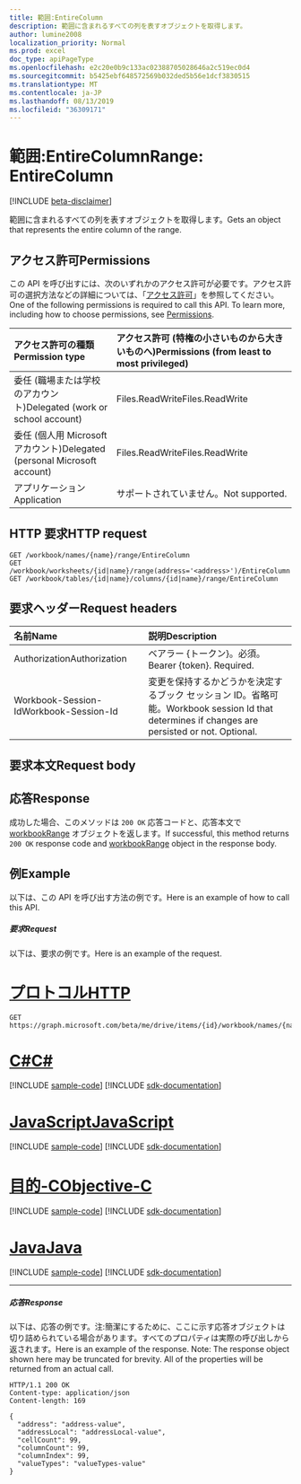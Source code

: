 ```yaml
---
title: 範囲:EntireColumn
description: 範囲に含まれるすべての列を表すオブジェクトを取得します。
author: lumine2008
localization_priority: Normal
ms.prod: excel
doc_type: apiPageType
ms.openlocfilehash: e2c20e0b9c133ac02388705028646a2c519ec0d4
ms.sourcegitcommit: b5425ebf648572569b032ded5b56e1dcf3830515
ms.translationtype: MT
ms.contentlocale: ja-JP
ms.lasthandoff: 08/13/2019
ms.locfileid: "36309171"
---
```

# <a name="range-entirecolumn"></a><span data-ttu-id="11a7f-103">範囲:EntireColumn</span><span class="sxs-lookup"><span data-stu-id="11a7f-103">Range: EntireColumn</span></span>

[!INCLUDE [beta-disclaimer](../../includes/beta-disclaimer.md)]

<span data-ttu-id="11a7f-104">範囲に含まれるすべての列を表すオブジェクトを取得します。</span><span class="sxs-lookup"><span data-stu-id="11a7f-104">Gets an object that represents the entire column of the range.</span></span>
## <a name="permissions"></a><span data-ttu-id="11a7f-105">アクセス許可</span><span class="sxs-lookup"><span data-stu-id="11a7f-105">Permissions</span></span>
<span data-ttu-id="11a7f-p101">この API を呼び出すには、次のいずれかのアクセス許可が必要です。アクセス許可の選択方法などの詳細については、「[アクセス許可](/graph/permissions-reference)」を参照してください。</span><span class="sxs-lookup"><span data-stu-id="11a7f-p101">One of the following permissions is required to call this API. To learn more, including how to choose permissions, see [Permissions](/graph/permissions-reference).</span></span>

|<span data-ttu-id="11a7f-108">アクセス許可の種類</span><span class="sxs-lookup"><span data-stu-id="11a7f-108">Permission type</span></span>      | <span data-ttu-id="11a7f-109">アクセス許可 (特権の小さいものから大きいものへ)</span><span class="sxs-lookup"><span data-stu-id="11a7f-109">Permissions (from least to most privileged)</span></span>              |
|:--------------------|:---------------------------------------------------------|
|<span data-ttu-id="11a7f-110">委任 (職場または学校のアカウント)</span><span class="sxs-lookup"><span data-stu-id="11a7f-110">Delegated (work or school account)</span></span> | <span data-ttu-id="11a7f-111">Files.ReadWrite</span><span class="sxs-lookup"><span data-stu-id="11a7f-111">Files.ReadWrite</span></span>    |
|<span data-ttu-id="11a7f-112">委任 (個人用 Microsoft アカウント)</span><span class="sxs-lookup"><span data-stu-id="11a7f-112">Delegated (personal Microsoft account)</span></span> | <span data-ttu-id="11a7f-113">Files.ReadWrite</span><span class="sxs-lookup"><span data-stu-id="11a7f-113">Files.ReadWrite</span></span>    |
|<span data-ttu-id="11a7f-114">アプリケーション</span><span class="sxs-lookup"><span data-stu-id="11a7f-114">Application</span></span> | <span data-ttu-id="11a7f-115">サポートされていません。</span><span class="sxs-lookup"><span data-stu-id="11a7f-115">Not supported.</span></span> |

## <a name="http-request"></a><span data-ttu-id="11a7f-116">HTTP 要求</span><span class="sxs-lookup"><span data-stu-id="11a7f-116">HTTP request</span></span>
<!-- { "blockType": "ignored" } -->
```http
GET /workbook/names/{name}/range/EntireColumn
GET /workbook/worksheets/{id|name}/range(address='<address>')/EntireColumn
GET /workbook/tables/{id|name}/columns/{id|name}/range/EntireColumn

```
## <a name="request-headers"></a><span data-ttu-id="11a7f-117">要求ヘッダー</span><span class="sxs-lookup"><span data-stu-id="11a7f-117">Request headers</span></span>
| <span data-ttu-id="11a7f-118">名前</span><span class="sxs-lookup"><span data-stu-id="11a7f-118">Name</span></span>       | <span data-ttu-id="11a7f-119">説明</span><span class="sxs-lookup"><span data-stu-id="11a7f-119">Description</span></span>|
|:---------------|:----------|
| <span data-ttu-id="11a7f-120">Authorization</span><span class="sxs-lookup"><span data-stu-id="11a7f-120">Authorization</span></span>  | <span data-ttu-id="11a7f-p102">ベアラー {トークン}。必須。</span><span class="sxs-lookup"><span data-stu-id="11a7f-p102">Bearer {token}. Required.</span></span> |
| <span data-ttu-id="11a7f-123">Workbook-Session-Id</span><span class="sxs-lookup"><span data-stu-id="11a7f-123">Workbook-Session-Id</span></span>  | <span data-ttu-id="11a7f-p103">変更を保持するかどうかを決定するブック セッション ID。省略可能。</span><span class="sxs-lookup"><span data-stu-id="11a7f-p103">Workbook session Id that determines if changes are persisted or not. Optional.</span></span>|

## <a name="request-body"></a><span data-ttu-id="11a7f-126">要求本文</span><span class="sxs-lookup"><span data-stu-id="11a7f-126">Request body</span></span>

## <a name="response"></a><span data-ttu-id="11a7f-127">応答</span><span class="sxs-lookup"><span data-stu-id="11a7f-127">Response</span></span>

<span data-ttu-id="11a7f-128">成功した場合、このメソッドは `200 OK` 応答コードと、応答本文で [workbookRange](../resources/workbookrange.md) オブジェクトを返します。</span><span class="sxs-lookup"><span data-stu-id="11a7f-128">If successful, this method returns `200 OK` response code and [workbookRange](../resources/workbookrange.md) object in the response body.</span></span>

## <a name="example"></a><span data-ttu-id="11a7f-129">例</span><span class="sxs-lookup"><span data-stu-id="11a7f-129">Example</span></span>
<span data-ttu-id="11a7f-130">以下は、この API を呼び出す方法の例です。</span><span class="sxs-lookup"><span data-stu-id="11a7f-130">Here is an example of how to call this API.</span></span>
##### <a name="request"></a><span data-ttu-id="11a7f-131">要求</span><span class="sxs-lookup"><span data-stu-id="11a7f-131">Request</span></span>
<span data-ttu-id="11a7f-132">以下は、要求の例です。</span><span class="sxs-lookup"><span data-stu-id="11a7f-132">Here is an example of the request.</span></span>

# <a name="httptabhttp"></a>[<span data-ttu-id="11a7f-133">プロトコル</span><span class="sxs-lookup"><span data-stu-id="11a7f-133">HTTP</span></span>](#tab/http)
<!-- {
  "blockType": "request",
  "name": "range_entirecolumn"
}-->
```http
GET https://graph.microsoft.com/beta/me/drive/items/{id}/workbook/names/{name}/range/EntireColumn
```
# <a name="ctabcsharp"></a>[<span data-ttu-id="11a7f-134">C#</span><span class="sxs-lookup"><span data-stu-id="11a7f-134">C#</span></span>](#tab/csharp)
[!INCLUDE [sample-code](../includes/snippets/csharp/range-entirecolumn-csharp-snippets.md)]
[!INCLUDE [sdk-documentation](../includes/snippets/snippets-sdk-documentation-link.md)]

# <a name="javascripttabjavascript"></a>[<span data-ttu-id="11a7f-135">JavaScript</span><span class="sxs-lookup"><span data-stu-id="11a7f-135">JavaScript</span></span>](#tab/javascript)
[!INCLUDE [sample-code](../includes/snippets/javascript/range-entirecolumn-javascript-snippets.md)]
[!INCLUDE [sdk-documentation](../includes/snippets/snippets-sdk-documentation-link.md)]

# <a name="objective-ctabobjc"></a>[<span data-ttu-id="11a7f-136">目的-C</span><span class="sxs-lookup"><span data-stu-id="11a7f-136">Objective-C</span></span>](#tab/objc)
[!INCLUDE [sample-code](../includes/snippets/objc/range-entirecolumn-objc-snippets.md)]
[!INCLUDE [sdk-documentation](../includes/snippets/snippets-sdk-documentation-link.md)]

# <a name="javatabjava"></a>[<span data-ttu-id="11a7f-137">Java</span><span class="sxs-lookup"><span data-stu-id="11a7f-137">Java</span></span>](#tab/java)
[!INCLUDE [sample-code](../includes/snippets/java/range-entirecolumn-java-snippets.md)]
[!INCLUDE [sdk-documentation](../includes/snippets/snippets-sdk-documentation-link.md)]

---


##### <a name="response"></a><span data-ttu-id="11a7f-138">応答</span><span class="sxs-lookup"><span data-stu-id="11a7f-138">Response</span></span>
<span data-ttu-id="11a7f-p104">以下は、応答の例です。注:簡潔にするために、ここに示す応答オブジェクトは切り詰められている場合があります。すべてのプロパティは実際の呼び出しから返されます。</span><span class="sxs-lookup"><span data-stu-id="11a7f-p104">Here is an example of the response. Note: The response object shown here may be truncated for brevity. All of the properties will be returned from an actual call.</span></span>
<!-- {
  "blockType": "response",
  "truncated": true,
  "@odata.type": "microsoft.graph.workbookRange"
} -->
```http
HTTP/1.1 200 OK
Content-type: application/json
Content-length: 169

{
  "address": "address-value",
  "addressLocal": "addressLocal-value",
  "cellCount": 99,
  "columnCount": 99,
  "columnIndex": 99,
  "valueTypes": "valueTypes-value"
}
```

<!-- uuid: 8fcb5dbc-d5aa-4681-8e31-b001d5168d79
2015-10-25 14:57:30 UTC -->
<!--
{
  "type": "#page.annotation",
  "description": "Range: EntireColumn",
  "keywords": "",
  "section": "documentation",
  "tocPath": "",
  "suppressions": [
  ]
}
-->
